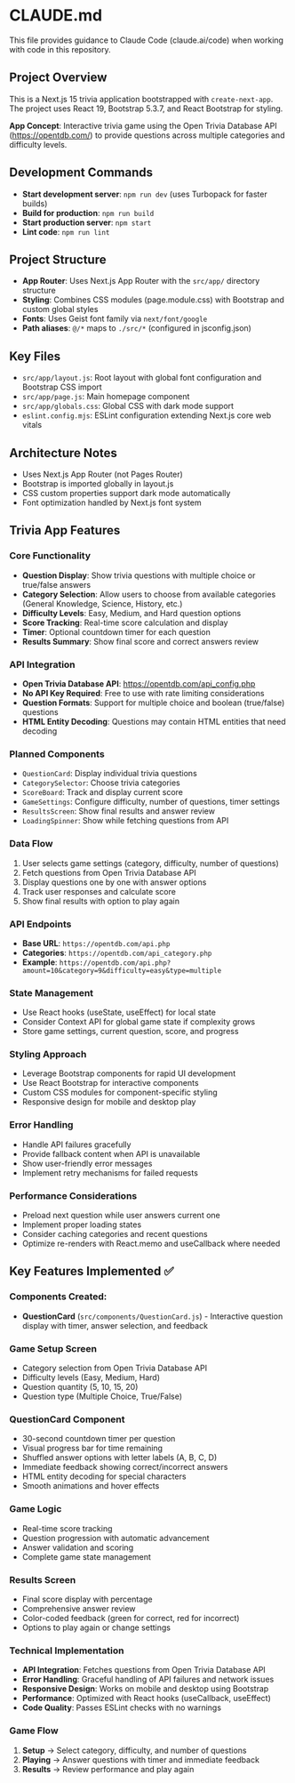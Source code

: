 # CLAUDE.md

This file provides guidance to Claude Code (claude.ai/code) when working with code in this repository.

## Project Overview

This is a Next.js 15 trivia application bootstrapped with `create-next-app`. The project uses React 19, Bootstrap 5.3.7, and React Bootstrap for styling.

**App Concept**: Interactive trivia game using the Open Trivia Database API (https://opentdb.com/) to provide questions across multiple categories and difficulty levels.

## Development Commands

- **Start development server**: `npm run dev` (uses Turbopack for faster builds)
- **Build for production**: `npm run build`
- **Start production server**: `npm start`
- **Lint code**: `npm run lint`

## Project Structure

- **App Router**: Uses Next.js App Router with the `src/app/` directory structure
- **Styling**: Combines CSS modules (page.module.css) with Bootstrap and custom global styles
- **Fonts**: Uses Geist font family via `next/font/google`
- **Path aliases**: `@/*` maps to `./src/*` (configured in jsconfig.json)

## Key Files

- `src/app/layout.js`: Root layout with global font configuration and Bootstrap CSS import
- `src/app/page.js`: Main homepage component
- `src/app/globals.css`: Global CSS with dark mode support
- `eslint.config.mjs`: ESLint configuration extending Next.js core web vitals

## Architecture Notes

- Uses Next.js App Router (not Pages Router)
- Bootstrap is imported globally in layout.js
- CSS custom properties support dark mode automatically
- Font optimization handled by Next.js font system

## Trivia App Features

### Core Functionality
- **Question Display**: Show trivia questions with multiple choice or true/false answers
- **Category Selection**: Allow users to choose from available categories (General Knowledge, Science, History, etc.)
- **Difficulty Levels**: Easy, Medium, and Hard question options
- **Score Tracking**: Real-time score calculation and display
- **Timer**: Optional countdown timer for each question
- **Results Summary**: Show final score and correct answers review

### API Integration
- **Open Trivia Database API**: https://opentdb.com/api_config.php
- **No API Key Required**: Free to use with rate limiting considerations
- **Question Formats**: Support for multiple choice and boolean (true/false) questions
- **HTML Entity Decoding**: Questions may contain HTML entities that need decoding

### Planned Components
- `QuestionCard`: Display individual trivia questions
- `CategorySelector`: Choose trivia categories
- `ScoreBoard`: Track and display current score
- `GameSettings`: Configure difficulty, number of questions, timer settings
- `ResultsScreen`: Show final results and answer review
- `LoadingSpinner`: Show while fetching questions from API

### Data Flow
1. User selects game settings (category, difficulty, number of questions)
2. Fetch questions from Open Trivia Database API
3. Display questions one by one with answer options
4. Track user responses and calculate score
5. Show final results with option to play again

### API Endpoints
- **Base URL**: `https://opentdb.com/api.php`
- **Categories**: `https://opentdb.com/api_category.php`
- **Example**: `https://opentdb.com/api.php?amount=10&category=9&difficulty=easy&type=multiple`

### State Management
- Use React hooks (useState, useEffect) for local state
- Consider Context API for global game state if complexity grows
- Store game settings, current question, score, and progress

### Styling Approach
- Leverage Bootstrap components for rapid UI development
- Use React Bootstrap for interactive components
- Custom CSS modules for component-specific styling
- Responsive design for mobile and desktop play

### Error Handling
- Handle API failures gracefully
- Provide fallback content when API is unavailable
- Show user-friendly error messages
- Implement retry mechanisms for failed requests

### Performance Considerations
- Preload next question while user answers current one
- Implement proper loading states
- Consider caching categories and recent questions
- Optimize re-renders with React.memo and useCallback where needed

## Key Features Implemented ✅

### Components Created:
- **QuestionCard** (`src/components/QuestionCard.js`) - Interactive question display with timer, answer selection, and feedback

### Game Setup Screen
- Category selection from Open Trivia Database API
- Difficulty levels (Easy, Medium, Hard)
- Question quantity (5, 10, 15, 20)
- Question type (Multiple Choice, True/False)

### QuestionCard Component
- 30-second countdown timer per question
- Visual progress bar for time remaining
- Shuffled answer options with letter labels (A, B, C, D)
- Immediate feedback showing correct/incorrect answers
- HTML entity decoding for special characters
- Smooth animations and hover effects

### Game Logic
- Real-time score tracking
- Question progression with automatic advancement
- Answer validation and scoring
- Complete game state management

### Results Screen
- Final score display with percentage
- Comprehensive answer review
- Color-coded feedback (green for correct, red for incorrect)
- Options to play again or change settings

### Technical Implementation
- **API Integration**: Fetches questions from Open Trivia Database API
- **Error Handling**: Graceful handling of API failures and network issues
- **Responsive Design**: Works on mobile and desktop using Bootstrap
- **Performance**: Optimized with React hooks (useCallback, useEffect)
- **Code Quality**: Passes ESLint checks with no warnings

### Game Flow
1. **Setup** → Select category, difficulty, and number of questions
2. **Playing** → Answer questions with timer and immediate feedback
3. **Results** → Review performance and play again